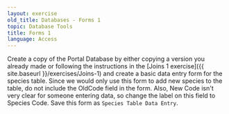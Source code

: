 ```yaml
---
layout: exercise
old_title: Databases - Forms 1
topic: Database Tools
title: Forms 1
language: Access
---
```


Create a copy of the Portal Database by either copying a version you already
made or following the instructions in the [Joins 1 exercise]({{ site.baseurl }}/exercises/Joins-1)
and create a basic data entry form for the species table. Since we would only
use this form to add new species to the table, do not include the OldCode field
in the form. Also, New Code isn't very clear for someone entering data, so
change the label on this field to Species Code. Save this form as `Species Table
Data Entry`.
